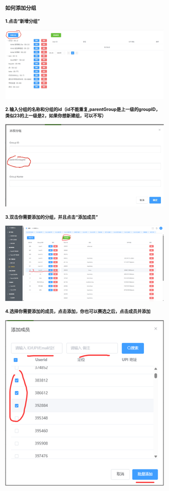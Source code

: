 
### 如何添加分组

#### 1.点击“新增分组”
![click.png](../click.png)

#### 2.输入分组的名称和分组的id（id不能重复,parentGroup是上一级的groupID，类似23的上一级是2，如果你想新建组，可以不写）
![EnterInfo.png](../EnterInfo.png)

#### 3.双击你需要添加的分组，并且点击“添加成员”
![ClickMembers.png](../ClickMembers.png)

#### 4.选择你需要添加的成员，点击添加，你也可以赛选之后，点击成员并添加
![AddMembers.png](../AddMembers.png)
